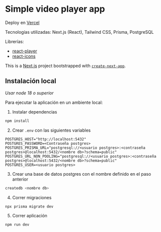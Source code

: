 # Simple video player app
Deploy en [Vercel](https://simple-video-player-benjamin-lillos-projects.vercel.app/)

Tecnologías utilizadas: Next.js (React), Tailwind CSS, Prisma, PostgreSQL

Librerías:
- [react-player](https://www.npmjs.com/package/react-player)
- [react-icons](https://www.npmjs.com/package/react-icons)

This is a [Next.js](https://nextjs.org/) project bootstrapped with [`create-next-app`](https://github.com/vercel/next.js/tree/canary/packages/create-next-app).

## Instalación local

*Usar node 18 o superior*

Para ejecutar la aplicación en un ambiente local:

1. Instalar dependencias
```bash
npm install
```

2. Crear `.env` con las siguientes variables
```
POSTGRES_HOST="http://localhost:5432"
POSTGRES_PASSWORD=<Contraseña postgres>
POSTGRES_PRISMA_URL="postgresql://<usuario postgres>:<contraseña postgres>@localhost:5432/<nombre db>?schema=public"
POSTGRES_URL_NON_POOLING="postgresql://<usuario postgres>:<contraseña postgres>@localhost:5432/<nombre db>?schema=public"
POSTGRES_USER=<usuario postgres>
```

3. Crear una base de datos postgres con el nombre definido en el paso anterior
```bash
createdb <nombre db>
```

4. Correr migraciones
```bash
npx prisma migrate dev
```

5. Correr aplicación
```bash
npm run dev
```
